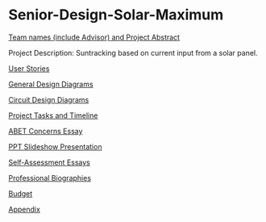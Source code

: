 # Senior-Design-Solar-Maximum
[Team names (include Advisor) and Project Abstract](https://github.com/cabledc/Senior-Design-Solar-Maximum/blob/main/Team%20Info/Project%20and%20Group%20Members)

Project Description: Suntracking based on current input from a solar panel.

[User Stories](https://github.com/cabledc/Senior-Design/blob/main/Design/User_Stories.md)

[General Design Diagrams](https://github.com/cabledc/Senior-Design/tree/main/Design)

[Circuit Design Diagrams](https://github.com/cabledc/Senior-Design/tree/main/Design/Circuits)

[Project Tasks and Timeline](https://github.com/cabledc/Senior-Design/blob/main/Planning/Tasklist.md)

[ABET Concerns Essay](https://github.com/cabledc/Senior-Design/blob/main/Planning/Constraints%20(Assignment%207))

[PPT Slideshow Presentation](https://youtu.be/Y3RMfyllHsM)

[Self-Assessment Essays](https://github.com/cabledc/Senior-Design/tree/main/Team%20Info/Individual%20Capstone%20Assessments)

[Professional Biographies](https://github.com/cabledc/Senior-Design/tree/main/Biographies)

[Budget](https://github.com/cabledc/Senior-Design/blob/main/Planning/Budget)

[Appendix](https://github.com/cabledc/Senior-Design/blob/main/Planning/Appendix)
